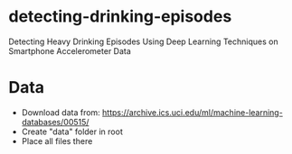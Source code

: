 # detecting-drinking-episodes

Detecting Heavy Drinking Episodes Using Deep Learning Techniques on Smartphone Accelerometer Data

# Data

- Download data from: https://archive.ics.uci.edu/ml/machine-learning-databases/00515/
- Create "data" folder in root
- Place all files there
